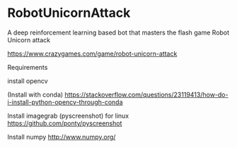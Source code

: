 # RobotUnicornAttack
A deep reinforcement learning based bot that masters the flash game Robot Unicorn attack

https://www.crazygames.com/game/robot-unicorn-attack


Requirements

install opencv

(Install with conda) https://stackoverflow.com/questions/23119413/how-do-i-install-python-opencv-through-conda

Install imagegrab (pyscreenshot) for linux https://github.com/ponty/pyscreenshot

Install numpy http://www.numpy.org/
